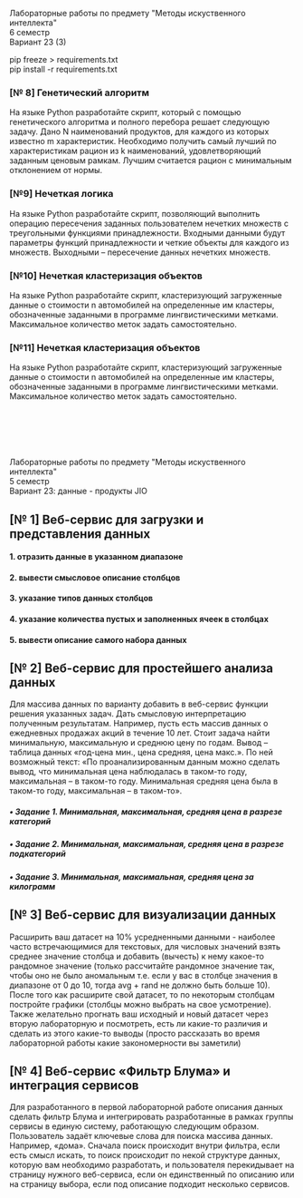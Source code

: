 Лабораторные работы по предмету "Методы искуственного интеллекта" \
6 семестр \
Вариант 23 (3)

pip freeze > requirements.txt \
pip install -r requirements.txt

### [№ 8] Генетический алгоритм
На языке Python разработайте скрипт, который с помощью генетического алгоритма и полного перебора 
решает следующую задачу. Дано N наименований продуктов, для каждого из которых известно m характеристик. 
Необходимо получить самый лучший по характеристикам рацион из k наименований, удовлетворяющий заданным 
ценовым рамкам. Лучшим считается рацион с минимальным отклонением от нормы.


### [№9] Нечеткая логика
На языке Python разработайте скрипт, позволяющий выполнить 
операцию пересечения заданных пользователем нечетких множеств с
треугольными функциями принадлежности. Входными данными будут
параметры функций принадлежности и четкие объекты для каждого из
множеств. Выходными – пересечение данных нечетких множеств. 


### [№10] Нечеткая кластеризация объектов
На языке Python разработайте скрипт, кластеризующий загруженные
данные о стоимости n автомобилей на определенные им кластеры,
обозначенные заданными в программе лингвистическими метками.
Максимальное количество меток задать самостоятельно.

### [№11] Нечеткая кластеризация объектов
На языке Python разработайте скрипт, кластеризующий загруженные
данные о стоимости n автомобилей на определенные им кластеры,
обозначенные заданными в программе лингвистическими метками.
Максимальное количество меток задать самостоятельно. 

\
\
\
\
\
Лабораторные работы по предмету "Методы искуственного интеллекта" \
5 семестр \
Вариант 23: данные - продукты JIO

## [№ 1] Веб-сервис для загрузки и представления данных

#### 1. отразить данные в указанном диапазоне

#### 2. вывести смысловое описание столбцов

#### 3. указание типов данных столбцов

#### 4. указание количества пустых и заполненных ячеек в столбцах

#### 5. вывести описание самого набора данных

## [№ 2] Веб-сервис для простейшего анализа данных

Для массива данных по варианту добавить в веб-сервис функции решения указанных задач. Дать смысловую интерпретацию
полученным результатам.
Например, пусть есть массив данных о ежедневных продажах акций в течение 10 лет.
Стоит задача найти минимальную, максимальную и среднюю цену по годам. Вывод – таблица данных «год-цена мин., цена
средняя, цена макс.».
По ней возможный текст: «По проанализированным данным можно сделать вывод, что минимальная цена наблюдалась в таком-то
году, максимальная – в таком-то году.
Минимальная средняя цена была в таком-то году, максимальная – в таком-то».

##### • Задание 1. Минимальная, максимальная, средняя цена в разрезе категорий

##### • Задание 2. Минимальная, максимальная, средняя цена в разрезе подкатегорий

##### • Задание 3. Минимальная, максимальная, средняя цена за килограмм

## [№ 3] Веб-сервис для визуализации данных

Расширить ваш датасет на 10% усредненными данными - наиболее часто встречающимися для
текстовых, для числовых значений взять среднее
значение столбца и добавить (вычесть) к нему какое-то
рандомное значение (только рассчитайте рандомное значение так, чтобы оно
не было аномальным т.е. если у вас в столбце значения в диапазоне от 0 до 10, тогда
avg + rand не должно быть больше 10). После того как расширите свой датасет,
то по некоторым столбцам постройте графики (столбцы можно выбрать на свое усмотрение).
Также желательно прогнать ваш исходный и новый датасет через вторую
лабораторную и посмотреть, есть ли какие-то различия и сделать из этого какие-то выводы
(просто рассказать во время лабораторной работы какие закономерности вы заметили)

## [№ 4] Веб-сервис «Фильтр Блума» и интеграция сервисов

Для разработанного в первой лабораторной работе описания данных сделать фильтр Блума и интегрировать разработанные в
рамках
группы сервисы в единую систему, работающую следующим образом. Пользователь задаёт ключевые слова для поиска массива
данных.
Например, «дома». Сначала поиск происходит внутри фильтра, если есть смысл искать, то поиск происходит по некой
структуре данных,
которую вам необходимо разработать, и пользователя перекидывает на страницу нужного веб-сервиса, если он единственный по
описанию или
на страницу выбора, если под описание подходит несколько сервисов.
